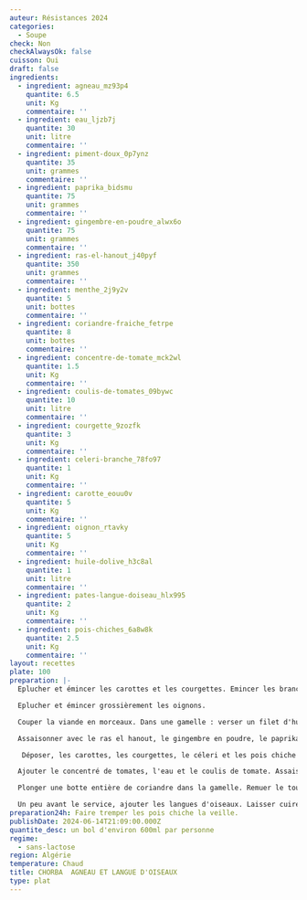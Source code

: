 ```yaml
---
auteur: Résistances 2024
categories:
  - Soupe
check: Non
checkAlwaysOk: false
cuisson: Oui
draft: false
ingredients:
  - ingredient: agneau_mz93p4
    quantite: 6.5
    unit: Kg
    commentaire: ''
  - ingredient: eau_ljzb7j
    quantite: 30
    unit: litre
    commentaire: ''
  - ingredient: piment-doux_0p7ynz
    quantite: 35
    unit: grammes
    commentaire: ''
  - ingredient: paprika_bidsmu
    quantite: 75
    unit: grammes
    commentaire: ''
  - ingredient: gingembre-en-poudre_alwx6o
    quantite: 75
    unit: grammes
    commentaire: ''
  - ingredient: ras-el-hanout_j40pyf
    quantite: 350
    unit: grammes
    commentaire: ''
  - ingredient: menthe_2j9y2v
    quantite: 5
    unit: bottes
    commentaire: ''
  - ingredient: coriandre-fraiche_fetrpe
    quantite: 8
    unit: bottes
    commentaire: ''
  - ingredient: concentre-de-tomate_mck2wl
    quantite: 1.5
    unit: Kg
    commentaire: ''
  - ingredient: coulis-de-tomates_09bywc
    quantite: 10
    unit: litre
    commentaire: ''
  - ingredient: courgette_9zozfk
    quantite: 3
    unit: Kg
    commentaire: ''
  - ingredient: celeri-branche_78fo97
    quantite: 1
    unit: Kg
    commentaire: ''
  - ingredient: carotte_eouu0v
    quantite: 5
    unit: Kg
    commentaire: ''
  - ingredient: oignon_rtavky
    quantite: 5
    unit: Kg
    commentaire: ''
  - ingredient: huile-dolive_h3c8al
    quantite: 1
    unit: litre
    commentaire: ''
  - ingredient: pates-langue-doiseau_hlx995
    quantite: 2
    unit: Kg
    commentaire: ''
  - ingredient: pois-chiches_6a8w8k
    quantite: 2.5
    unit: Kg
    commentaire: ''
layout: recettes
plate: 100
preparation: |-
  Eplucher et émincer les carottes et les courgettes. Emincer les branches de céleri. Mettre le tout dans un saladier. Réserver. 

  Eplucher et émincer grossièrement les oignons. 

  Couper la viande en morceaux. Dans une gamelle : verser un filet d'huile d'olive et y faire cuire les morceaux de viande en ajoutant les oignons.

  Assaisonner avec le ras el hanout, le gingembre en poudre, le paprika et le piment doux.

   Déposer, les carottes, les courgettes, le céleri et les pois chiche dans la gamelle. 

  Ajouter le concentré de tomates, l'eau et le coulis de tomate. Assaisonner de sel et de poivre.

  Plonger une botte entière de coriandre dans la gamelle. Remuer le tout. Laisser cuire au moins 1h à frémissement. 

  Un peu avant le service, ajouter les langues d'oiseaux. Laisser cuire quelques minutes à frémissement. Servir.
preparation24h: Faire tremper les pois chiche la veille.
publishDate: 2024-06-14T21:09:00.000Z
quantite_desc: un bol d'environ 600ml par personne
regime:
  - sans-lactose
region: Algérie
temperature: Chaud
title: CHORBA  AGNEAU ET LANGUE D'OISEAUX
type: plat
---
```

